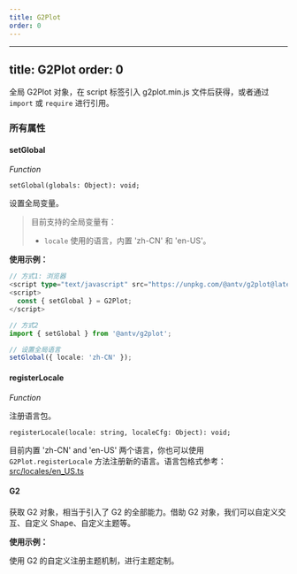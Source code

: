 ```yaml
---
title: G2Plot
order: 0
---
```


---
title: G2Plot
order: 0
---

全局 G2Plot 对象，在 script 标签引入 g2plot.min.js 文件后获得，或者通过 `import` 或 `require` 进行引用。

### 所有属性

#### setGlobal

<description> *Function* </description>

```sign
setGlobal(globals: Object): void;
```

设置全局变量。

> 目前支持的全局变量有：
>
> *   `locale` 使用的语言，内置 'zh-CN' 和 'en-US'。

**使用示例：**

```ts
// 方式1: 浏览器
<script type="text/javascript" src="https://unpkg.com/@antv/g2plot@latest/dist/g2plot.min.js"></script>
<script>
  const { setGlobal } = G2Plot;
</script>

// 方式2
import { setGlobal } from '@antv/g2plot';

// 设置全局语言
setGlobal({ locale: 'zh-CN' });
```

#### registerLocale

<description> *Function* </description>

注册语言包。

```sign
registerLocale(locale: string, localeCfg: Object): void;
```

目前内置 'zh-CN' and 'en-US' 两个语言，你也可以使用 `G2Plot.registerLocale` 方法注册新的语言。语言包格式参考：[src/locales/en\_US.ts](https://github.com/antvis/G2Plot/blob/master/src/locales/en\_US.ts)

#### G2

获取 G2 对象，相当于引入了 G2 的全部能力。借助 G2 对象，我们可以自定义交互、自定义 Shape、自定义主题等。

**使用示例：**

使用 G2 的自定义注册主题机制，进行主题定制。

<playground path="general/theme/demo/register-theme.ts" rid="register-theme"></playground>
